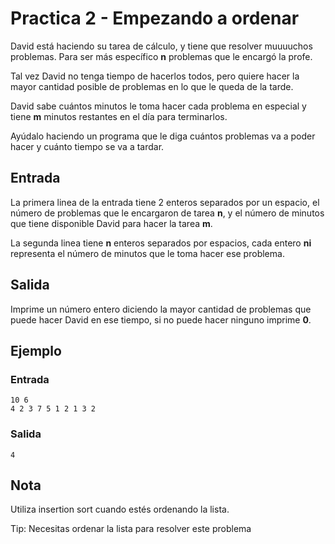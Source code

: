 # Practica 2 - Empezando a ordenar
David está haciendo su tarea de cálculo, y tiene que resolver muuuuchos problemas. Para ser más específico **n** problemas que le encargó la profe. 

Tal vez David no tenga tiempo de hacerlos todos, pero quiere hacer la mayor cantidad posible de problemas en lo que le queda de la tarde. 

David sabe cuántos minutos le toma hacer cada problema en especial y tiene **m** minutos restantes en el día para terminarlos.

Ayúdalo haciendo un programa que le diga cuántos problemas va a poder hacer y cuánto tiempo se va a tardar.

## Entrada
La primera linea de la entrada tiene 2 enteros separados por un espacio, el número de problemas que le encargaron de tarea **n**, y el número de minutos que tiene disponible David para hacer la tarea **m**.

La segunda linea tiene **n** enteros separados por espacios, cada entero **ni** representa el número de minutos que le toma hacer ese problema.

## Salida
Imprime un número entero diciendo la mayor cantidad de problemas que puede hacer David en ese tiempo, si no puede hacer ninguno imprime **0**.

## Ejemplo

### Entrada
```
10 6
4 2 3 7 5 1 2 1 3 2
```

### Salida
```
4
```

## Nota
Utiliza insertion sort cuando estés ordenando la lista.

Tip: Necesitas ordenar la lista para resolver este problema